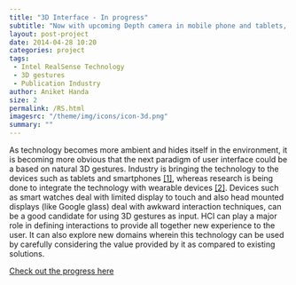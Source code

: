 ```yaml
---
title: "3D Interface - In progress"
subtitle: "Now with upcoming Depth camera in mobile phone and tablets, our primary device will be better at sensing its surroundings. Can we create a more immersive content consumption medium using this technology?"
layout: post-project
date: 2014-04-28 10:20
categories: project
tags:
 - Intel RealSense Technology
 - 3D gestures
 - Publication Industry
author: Aniket Handa
size: 2
permalink: /RS.html
imagesrc: "/theme/img/icons/icon-3d.png"
summary: ""
---
```

As technology becomes more ambient and hides itself in the environment, it is becoming more obvious that the next paradigm of user interface could be a based on natural 3D gestures. Industry is bringing the technology to the devices such as tablets and smartphones [[1]](http://www.theverge.com/2014/1/6/5281120/kinect-like-cameras-are-coming-to-your-next-laptop-or-tablet), whereas research is being done to integrate the technology with wearable devices [[2]](http://dl.acm.org/citation.cfm?id=2502042). Devices such as smart watches deal with limited display to touch and also head mounted displays (like Google glass) deal with awkward interaction techniques, can be a good candidate for using 3D gestures as input. HCI can play a major role in defining interactions to provide all together new experience to the user. It can also explore new domains wherein this technology can be used by carefully considering the value provided by it as compared to existing solutions.

[Check out the progress here](http://dynabots.com)

			